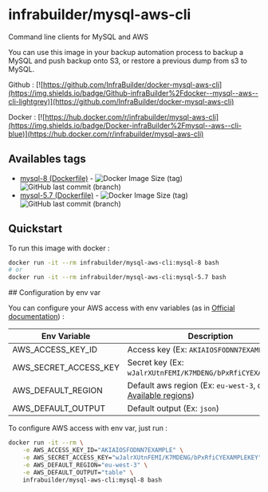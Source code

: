 # infrabuilder/mysql-aws-cli

Command line clients for MySQL and AWS

You can use this image in your backup automation process to backup a MySQL and push backup onto S3, or restore a previous dump from s3 to MySQL.

Github : [![https://github.com/InfraBuilder/docker-mysql-aws-cli](https://img.shields.io/badge/Github-infraBuilder%2Fdocker--mysql--aws--cli-lightgrey)](https://github.com/InfraBuilder/docker-mysql-aws-cli)

Docker : [![https://hub.docker.com/r/infrabuilder/mysql-aws-cli](https://img.shields.io/badge/Docker-infraBuilder%2Fmysql--aws--cli-blue)](https://hub.docker.com/r/infrabuilder/mysql-aws-cli)

## Availables tags

- [mysql-8 (Dockerfile)](https://github.com/InfraBuilder/docker-mysql-aws-cli/blob/mysql-8/Dockerfile) - ![Docker Image Size (tag)](https://img.shields.io/docker/image-size/infrabuilder/mysql-aws-cli/mysql-8)![GitHub last commit (branch)](https://img.shields.io/github/last-commit/InfraBuilder/docker-mysql-aws-cli/mysql-8)
- [mysql-5.7 (Dockerfile)](https://github.com/InfraBuilder/docker-mysql-aws-cli/blob/mysql-5.7/Dockerfile) - ![Docker Image Size (tag)](https://img.shields.io/docker/image-size/infrabuilder/mysql-aws-cli/mysql-5.7)![GitHub last commit (branch)](https://img.shields.io/github/last-commit/InfraBuilder/docker-mysql-aws-cli/mysql-5.7)

## Quickstart

To run this image with docker :

```bash
docker run -it --rm infrabuilder/mysql-aws-cli:mysql-8 bash
# or
docker run -it --rm infrabuilder/mysql-aws-cli:mysql-5.7 bash
```

## Configuration by env var

You can configure your AWS access with env variables (as in [Official documentation](https://docs.aws.amazon.com/cli/latest/userguide/cli-chap-configure.html)) :

| Env Variable          | Description                                                  |
| --------------------- | ------------------------------------------------------------ |
| AWS_ACCESS_KEY_ID     | Access key (Ex:  `AKIAIOSFODNN7EXAMPLE`)                     |
| AWS_SECRET_ACCESS_KEY | Secret key (Ex: `wJalrXUtnFEMI/K7MDENG/bPxRfiCYEXAMPLEKEY`)  |
| AWS_DEFAULT_REGION    | Default aws region (Ex: `eu-west-3`, cf [Available regions](https://docs.aws.amazon.com/AWSEC2/latest/UserGuide/using-regions-availability-zones.html)) |
| AWS_DEFAULT_OUTPUT    | Default output (Ex: `json`)                                  |

To configure AWS access with env var, just run :

```bash
docker run -it --rm \
    -e AWS_ACCESS_KEY_ID="AKIAIOSFODNN7EXAMPLE" \
    -e AWS_SECRET_ACCESS_KEY="wJalrXUtnFEMI/K7MDENG/bPxRfiCYEXAMPLEKEY" \
    -e AWS_DEFAULT_REGION="eu-west-3" \
    -e AWS_DEFAULT_OUTPUT="table" \
    infrabuilder/mysql-aws-cli:mysql-8 bash
```

